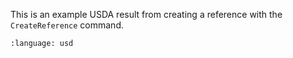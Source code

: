 This is an example USDA result from creating a reference with the `CreateReference` command.
``` {literalinclude} usda.usda
:language: usd
``` 